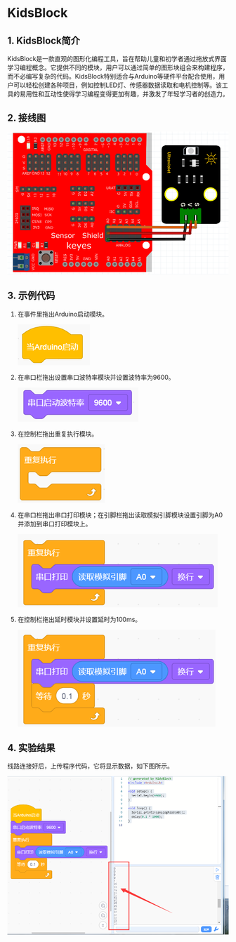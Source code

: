 # KidsBlock


## 1. KidsBlock简介  

KidsBlock是一款直观的图形化编程工具，旨在帮助儿童和初学者通过拖放式界面学习编程概念。它提供不同的模块，用户可以通过简单的图形块组合来构建程序，而不必编写复杂的代码。KidsBlock特别适合与Arduino等硬件平台配合使用，用户可以轻松创建各种项目，例如控制LED灯、传感器数据读取和电机控制等。该工具的易用性和互动性使得学习编程变得更加有趣，并激发了年轻学习者的创造力。  

## 2. 接线图  

![](media/7c1a5346bb053b579bc9d441a10eaa80.png)  

## 3. 示例代码  

1. 在事件里拖出Arduino启动模块。  
   
   ![](media/8b75eda1038cff1cecabe6e490a543f4.png)  

2. 在串口栏拖出设置串口波特率模块并设置波特率为9600。  
   
   ![](media/9d226a56e812f7d3a0b93b35056c09e7.png)  

3. 在控制栏拖出重复执行模块。  
   
   ![](media/ff0d590238626f7ba4b6cf2dea487b0c.png)  

4. 在串口栏拖出串口打印模块；在引脚栏拖出读取模拟引脚模块设置引脚为A0并添加到串口打印模块上。  
   
   ![](media/2a438121b3c06b05d6c866d46f8bac94.png)  

5. 在控制栏拖出延时模块并设置延时为100ms。  
   
   ![](media/93a53719c1fd2c0602d769a780632292.png)  

## 4. 实验结果  

线路连接好后，上传程序代码，它将显示数据，如下图所示。  

![](media/b0ca6d74e99d1ef29db55b01a2e3783c.png)



